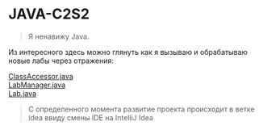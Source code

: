 # JAVA-C2S2
> Я ненавижу Java.

Из интересного здесь можно глянуть как я вызываю и обрабатываю новые лабы через отражения:

[ClassAccessor.java](https://github.com/aexra/JAVA-C2S2/blob/main/src/Core/ClassManagement/ClassAccessor.java)<br>
[LabManager.java](https://github.com/aexra/JAVA-C2S2/blob/main/src/Core/LabManagement/LabManager.java)<br>
[Lab.java](https://github.com/aexra/JAVA-C2S2/blob/main/src/Core/LabManagement/Lab.java)<br>

> С определенного момента развитие проекта происходит в ветке idea ввиду смены IDE на IntelliJ Idea
